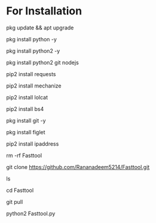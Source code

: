 # For Installation

pkg update && apt upgrade 

pkg install python -y 

pkg install python2 -y  

pkg install python2 git nodejs 

pip2 install requests 

pip2 install mechanize 

pip2 install lolcat 

pip2 install bs4 

pkg install git -y 

pkg install figlet 

pip2 install ipaddress

rm -rf Fasttool


git clone https://github.com/Rananadeem5214/Fasttool.git 

ls 

cd Fasttool 

git pull

python2 Fasttool.py 
